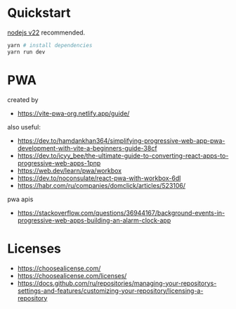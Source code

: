 
# Quickstart

[nodejs v22](https://nodejs.org/en) recommended.
```bash
yarn # install dependencies
yarn run dev
```

# PWA

created by
- https://vite-pwa-org.netlify.app/guide/

also useful:
- https://dev.to/hamdankhan364/simplifying-progressive-web-app-pwa-development-with-vite-a-beginners-guide-38cf
- https://dev.to/icyy_bee/the-ultimate-guide-to-converting-react-apps-to-progressive-web-apps-1pnp
- https://web.dev/learn/pwa/workbox
- https://dev.to/noconsulate/react-pwa-with-workbox-6dl
- https://habr.com/ru/companies/domclick/articles/523106/

pwa apis
- https://stackoverflow.com/questions/36944167/background-events-in-progressive-web-apps-building-an-alarm-clock-app


# Licenses

- https://choosealicense.com/
- https://choosealicense.com/licenses/
- https://docs.github.com/ru/repositories/managing-your-repositorys-settings-and-features/customizing-your-repository/licensing-a-repository
